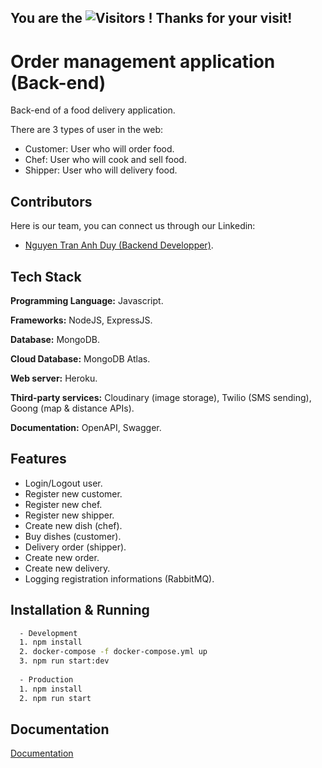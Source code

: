 ## You are the  ![Visitors](https://api.visitorbadge.io/api/visitors?path=https%3A%2F%2Fgithub.com%2FAnhduygit%2FHanbai&countColor=%230096ff&style=flat) ! Thanks for your visit!



# Order management application (Back-end)

Back-end of a food delivery application.

There are 3 types of user in the web:
+ Customer: User who will order food.
+ Chef: User who will cook and sell food.
+ Shipper: User who will delivery food.


## Contributors
Here is our team, you can connect us through our Linkedin:
- [Nguyen Tran Anh Duy (Backend Developper)](https://www.linkedin.com/in/duy-nguyen-tran-anh/).


## Tech Stack

**Programming Language:** Javascript.

**Frameworks:** NodeJS, ExpressJS.

**Database:** MongoDB.

**Cloud Database:** MongoDB Atlas.

**Web server:** Heroku.

**Third-party services:** Cloudinary (image storage), Twilio (SMS sending), Goong (map & distance APIs).

**Documentation:** OpenAPI, Swagger.


## Features
- Login/Logout user.
- Register new customer.
- Register new chef.
- Register new shipper.
- Create new dish (chef).
- Buy dishes (customer).
- Delivery order (shipper).
- Create new order.
- Create new delivery.
- Logging registration informations (RabbitMQ).


## Installation & Running
```bash
  - Development 
  1. npm install
  2. docker-compose -f docker-compose.yml up
  3. npm run start:dev
  
  - Production
  1. npm install
  2. npm run start
```
## Documentation

[Documentation](https://app.swaggerhub.com/apis-docs/Anhduy-git/OrderApp/1.0.0)



